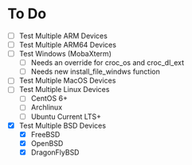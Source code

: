 # To Do
- [ ] Test Multiple ARM Devices
- [ ] Test Multiple ARM64 Devices
- [ ] Test Windows (MobaXterm)
  - [ ] Needs an override for croc_os and croc_dl_ext
  - [ ] Needs new install_file_windws function
- [ ] Test Multiple MacOS Devices
- [ ] Test Multiple Linux Devices
  - [ ] CentOS 6+
  - [ ] Archlinux
  - [ ] Ubuntu Current LTS+
- [x] Test Multiple BSD Devices
  - [x] FreeBSD
  - [x] OpenBSD
  - [x] DragonFlyBSD
